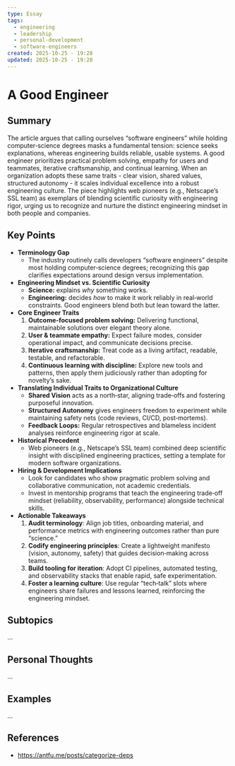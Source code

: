 ```yaml
---
type: Essay
tags:
  - engineering
  - leadership
  - personal-development
  - software-engineers
created: 2025-10-25 - 19:28
updated: 2025-10-25 - 19:28
---
```

# A Good Engineer

## Summary

The article argues that calling ourselves “software engineers” while holding computer‑science degrees masks a fundamental tension: science seeks explanations, whereas engineering builds reliable, usable systems. A good engineer prioritizes practical problem solving, empathy for users and teammates, iterative craftsmanship, and continual learning. When an organization adopts these same traits - clear vision, shared values, structured autonomy - it scales individual excellence into a robust engineering culture. The piece highlights web pioneers (e.g., Netscape’s SSL team) as exemplars of blending scientific curiosity with engineering rigor, urging us to recognize and nurture the distinct engineering mindset in both people and companies.

## Key Points

- **Terminology Gap**
	- The industry routinely calls developers “software engineers” despite most holding computer‑science degrees; recognizing this gap clarifies expectations around design versus implementation.
- **Engineering Mindset vs. Scientific Curiosity**
    - **Science:** explains _why_ something works.
    - **Engineering:** decides _how_ to make it work reliably in real‑world constraints. Good engineers blend both but lean toward the latter.
- **Core Engineer Traits**
    1. **Outcome‑focused problem solving:** Delivering functional, maintainable solutions over elegant theory alone.
    2. **User & teammate empathy:** Expect failure modes, consider operational impact, and communicate decisions precise.
    3. **Iterative craftsmanship:** Treat code as a living artifact, readable, testable, and refactorable.
    4. **Continuous learning with discipline:** Explore new tools and patterns, then apply them judiciously rather than adopting for novelty’s sake.
- **Translating Individual Traits to Organizational Culture**
    - **Shared Vision** acts as a north‑star, aligning trade‑offs and fostering purposeful innovation.
    - **Structured Autonomy** gives engineers freedom to experiment while maintaining safety nets (code reviews, CI/CD, post‑mortems).
    - **Feedback Loops:** Regular retrospectives and blameless incident analyses reinforce engineering rigor at scale.
- **Historical Precedent** 
	- Web pioneers (e.g., Netscape’s SSL team) combined deep scientific insight with disciplined engineering practices, setting a template for modern software organizations.
- **Hiring & Development Implications**
    - Look for candidates who show pragmatic problem solving and collaborative communication, not academic credentials.
    - Invest in mentorship programs that teach the engineering trade‑off mindset (reliability, observability, performance) alongside technical skills.
- **Actionable Takeaways**
    1. **Audit terminology**: Align job titles, onboarding material, and performance metrics with engineering outcomes rather than pure “science.”
    2. **Codify engineering principles**: Create a lightweight manifesto (vision, autonomy, safety) that guides decision‑making across teams.
    3. **Build tooling for iteration**: Adopt CI pipelines, automated testing, and observability stacks that enable rapid, safe experimentation.
    4. **Foster a learning culture**: Use regular “tech‑talk” slots where engineers share failures and lessons learned, reinforcing the engineering mindset.

## Subtopics

...

## Personal Thoughts

...

## Examples

...

## References

- https://antfu.me/posts/categorize-deps
